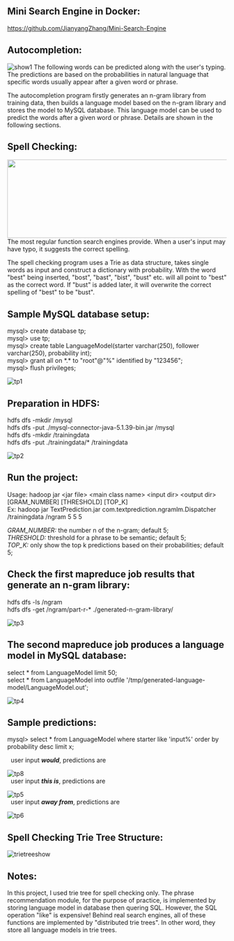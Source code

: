 **<h2>Mini Search Engine in Docker:</h2>** 
https://github.com/JianyangZhang/Mini-Search-Engine

**<h2>Autocompletion:</h2>**
![show1](https://cloud.githubusercontent.com/assets/22739177/21952660/c13bd76e-d9d7-11e6-8b95-2e9a706b0dbc.PNG)
The following words can be predicted along with the user's typing.
The predictions are based on the probabilities in natural language that specific words usually appear after a given word or phrase.

The autocompletion program firstly generates an n-gram library from training data, then builds a language model based on the n-gram library and stores the model to MySQL database. This language model can be used to predict the words after a given word or phrase. Details are shown in the following sections.

**<h2>Spell Checking:</h2>**
<img src="https://user-images.githubusercontent.com/22739177/30788960-c4e79834-a156-11e7-8e2f-2ef417ab4490.png" height="180" width="550">
The most regular function search engines provide. When a user's input may have typo, it suggests the correct spelling.

The spell checking program uses a Trie as data structure, takes single words as input and construct a dictionary with probability.
With the word "best" being inserted, "bost", "bast", "bist", "bust" etc. will all point to "best" as the correct word. If "bust" is added later, it will overwrite the correct spelling of "best" to be "bust".

**<h2>Sample MySQL database setup:</h2>**
mysql> create database tp;<br/>
mysql> use tp;<br/>
mysql> create table LanguageModel(starter varchar(250), follower varchar(250), probability int);<br/>
mysql> grant all on \*.\* to "root"@"%" identified by "123456";<br/>
mysql> flush privileges;<br/>

![tp1](https://cloud.githubusercontent.com/assets/22739177/21748178/f31d7eda-d532-11e6-8990-3459fb19bfe3.PNG)

**<h2>Preparation in HDFS:</h2>**
hdfs dfs -mkdir /mysql<br/>
hdfs dfs -put ./mysql-connector-java-5.1.39-bin.jar /mysql<br/>
hdfs dfs -mkdir /trainingdata<br/>
hdfs dfs -put ./trainingdata/* /trainingdata<br/>

![tp2](https://cloud.githubusercontent.com/assets/22739177/21748179/f334987c-d532-11e6-8e1f-00c01b09796f.PNG)

**<h2>Run the project:</h2>**
Usage: hadoop jar \<jar file\> \<main class name\> \<input dir\> \<output dir\> [GRAM_NUMBER] [THRESHOLD] [TOP_K]<br/>
Ex: hadoop jar TextPrediction.jar com.textprediction.ngramlm.Dispatcher /trainingdata /ngram 5 5 5<br/>

*GRAM_NUMBER:* the number n of the n-gram; default 5;<br/>
*THRESHOLD:* threshold for a phrase to be semantic; default 5;<br/>
*TOP_K:* only show the top k predictions based on their probabilities; default 5;<br/>

**<h2>Check the first mapreduce job results that generate an n-gram library:</h2>**
hdfs dfs -ls /ngram<br/>
hdfs dfs -get /ngram/part-r-* ./generated-n-gram-library/<br/>

![tp3](https://cloud.githubusercontent.com/assets/22739177/21748181/f339a3f8-d532-11e6-89f2-1983d254da05.PNG)

**<h2>The second mapreduce job produces a language model in MySQL database:</h2>**
select \* from LanguageModel limit 50;<br/>
select \* from LanguageModel into outfile '/tmp/generated-language-model/LanguageModel.out';<br/>

![tp4](https://cloud.githubusercontent.com/assets/22739177/21748180/f339a556-d532-11e6-9968-aa9cc21e48a0.PNG)

**<h2>Sample predictions:</h2>**
mysql> select * from LanguageModel where starter like 'input%' order by probability desc limit x;<br/>

&nbsp;&nbsp;user input <b>*would*</b>, predictions are<br/>

![tp8](https://cloud.githubusercontent.com/assets/22739177/21757961/31648bd0-d5eb-11e6-9e80-100239cf3f6d.PNG)<br/>
&nbsp;&nbsp;user input <b>*this is*</b>, predictions are<br/>

![tp5](https://cloud.githubusercontent.com/assets/22739177/21748184/f33c40b8-d532-11e6-8b5c-71003ea384f5.PNG)<br/>
&nbsp;&nbsp;user input <b>*away from*</b>, predictions are<br/>

![tp6](https://cloud.githubusercontent.com/assets/22739177/21748182/f33a017c-d532-11e6-85f2-0d791087da9b.PNG)<br/>

**<h2>Spell Checking Trie Tree Structure:</h2>**
![trietreeshow](https://user-images.githubusercontent.com/22739177/30946501-48738852-a3b9-11e7-81eb-dce0a384f253.PNG)

**<h2>Notes: </h2>**
In this project, I used trie tree for spell checking only. The phrase recommendation module, for the purpose of practice, is implemented by storing language model in database then quering SQL. However, the SQL operation "like" is expensive! Behind real search engines, all of these functions are implemented by "distributed trie trees". In other word, they store all language models in trie trees.

